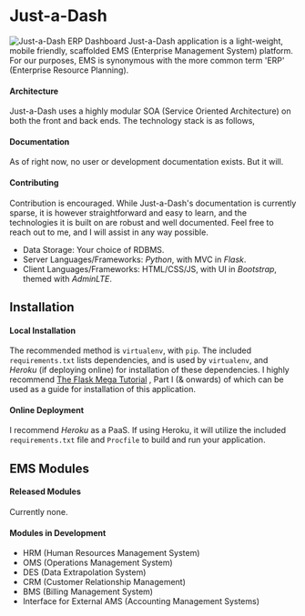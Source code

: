 # Just-a-Dash
![Just-a-Dash ERP Dashboard](http://joeflack.net/wp-content/uploads/2016/02/Just-a-Dash_Alpha01.png)
Just-a-Dash application is a light-weight, mobile friendly, scaffolded EMS (Enterprise Management System) platform. For our purposes, EMS is synonymous with the more common term 'ERP' (Enterprise Resource Planning).

#### Architecture
Just-a-Dash uses a highly modular SOA (Service Oriented Architecture) on both the front and back ends. The technology stack is as follows,

#### Documentation
As of right now, no user or development documentation exists. But it will.

#### Contributing
Contribution is encouraged. While Just-a-Dash's documentation is currently sparse, it is however straightforward and easy to learn, and the technologies it is built on are robust and well documented. Feel free to reach out to me, and I will assist in any way possible.

- Data Storage:  Your choice of RDBMS.
- Server Languages/Frameworks: *Python*, with MVC in *Flask*.
- Client Languages/Frameworks: HTML/CSS/JS, with UI in *Bootstrap*, themed with *AdminLTE*.

## Installation
#### Local Installation
The recommended method is `virtualenv`, with `pip`. The included `requirements.txt` lists dependencies, and is used by `virtualenv`, and *Heroku* (if deploying online) for installation of these dependencies. I highly recommend [The Flask Mega Tutorial](http://blog.miguelgrinberg.com/post/the-flask-mega-tutorial-part-i-hello-world) , Part I (& onwards) of which can be used as a guide for installation of this application.

#### Online Deployment
I recommend *Heroku* as a PaaS. If using Heroku, it will utilize the included `requirements.txt` file and `Procfile` to build and run your application.

## EMS Modules
#### Released Modules
Currently none.

#### Modules in Development
- HRM (Human Resources Management System)
- OMS (Operations Management System)
- DES (Data Extrapolation System)
- CRM (Customer Relationship Management)
- BMS (Billing Management System)
- Interface for External AMS (Accounting Management Systems)
